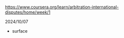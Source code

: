 https://www.coursera.org/learn/arbitration-international-disputes/home/week/1

2024/10/07

- surface

